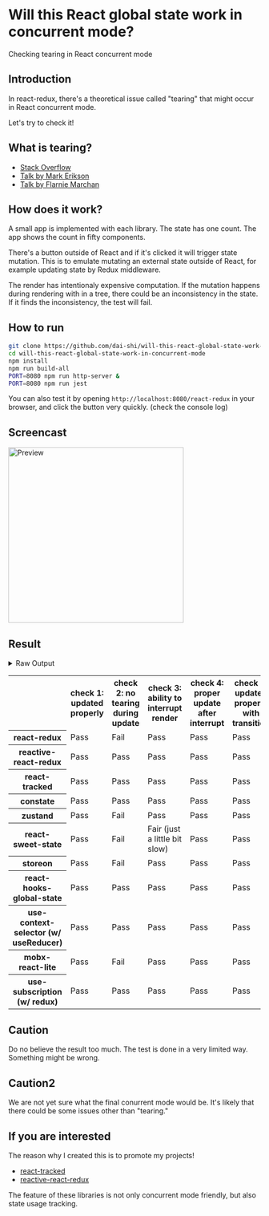 # Will this React global state work in concurrent mode?

Checking tearing in React concurrent mode

## Introduction

In react-redux, there's a theoretical issue called "tearing"
that might occur in React concurrent mode.

Let's try to check it!

## What is tearing?

- [Stack Overflow](https://stackoverflow.com/questions/54891675/what-is-tearing-in-the-context-of-the-react-redux)
- [Talk by Mark Erikson](https://www.youtube.com/watch?v=yOZ4Ml9LlWE&t=933s)
- [Talk by Flarnie Marchan](https://www.youtube.com/watch?v=V1Ly-8Z1wQA&t=1079s)

## How does it work?

A small app is implemented with each library.
The state has one count.
The app shows the count in fifty components.

There's a button outside of React and
if it's clicked it will trigger state mutation.
This is to emulate mutating an external state outside of React,
for example updating state by Redux middleware.

The render has intentionaly expensive computation.
If the mutation happens during rendering with in a tree,
there could be an inconsistency in the state.
If it finds the inconsistency, the test will fail.

## How to run

```bash
git clone https://github.com/dai-shi/will-this-react-global-state-work-in-concurrent-mode.git
cd will-this-react-global-state-work-in-concurrent-mode
npm install
npm run build-all
PORT=8080 npm run http-server &
PORT=8080 npm run jest
```

You can also test it by opening `http://localhost:8080/react-redux`
in your browser, and click the button very quickly. (check the console log)

## Screencast

<img src="https://user-images.githubusercontent.com/490574/61502196-ce109200-aa0d-11e9-9efc-6203545d367c.gif" alt="Preview" width="350" />

## Result

<details>
<summary>Raw Output</summary>

```
  react-redux
    check with events from outside
      ✓ check 1: updated properly (3195ms)
      ✕ check 2: no tearing during update (23ms)
      ✓ check 3: ability to interrupt render
      ✓ check 4: proper update after interrupt (1405ms)
    check with useTransaction
      ✓ check 5: updated properly with transition (4506ms)
      ✕ check 6: no tearing with transition (2ms)
      ✕ check 7: proper branching with transition (5439ms)
  reactive-react-redux
    check with events from outside
      ✓ check 1: updated properly (3112ms)
      ✓ check 2: no tearing during update (1ms)
      ✓ check 3: ability to interrupt render
      ✓ check 4: proper update after interrupt (1399ms)
    check with useTransaction
      ✓ check 5: updated properly with transition (4481ms)
      ✓ check 6: no tearing with transition (2ms)
      ✕ check 7: proper branching with transition (7423ms)
  react-tracked
    check with events from outside
      ✓ check 1: updated properly (8799ms)
      ✓ check 2: no tearing during update (1ms)
      ✓ check 3: ability to interrupt render
      ✓ check 4: proper update after interrupt (2135ms)
    check with useTransaction
      ✓ check 5: updated properly with transition (5534ms)
      ✓ check 6: no tearing with transition (3ms)
      ✓ check 7: proper branching with transition (3757ms)
  constate
    check with events from outside
      ✓ check 1: updated properly (8167ms)
      ✓ check 2: no tearing during update (1ms)
      ✓ check 3: ability to interrupt render
      ✓ check 4: proper update after interrupt (2304ms)
    check with useTransaction
      ✓ check 5: updated properly with transition (6606ms)
      ✓ check 6: no tearing with transition (2ms)
      ✓ check 7: proper branching with transition (3472ms)
  zustand
    check with events from outside
      ✓ check 1: updated properly (3191ms)
      ✕ check 2: no tearing during update (22ms)
      ✓ check 3: ability to interrupt render
      ✓ check 4: proper update after interrupt (1426ms)
    check with useTransaction
      ✓ check 5: updated properly with transition (4518ms)
      ✕ check 6: no tearing with transition (2ms)
      ✕ check 7: proper branching with transition (5442ms)
  react-sweet-state
    check with events from outside
      ✓ check 1: updated properly (10589ms)
      ✕ check 2: no tearing during update (1ms)
      ✕ check 3: ability to interrupt render (1ms)
      ✓ check 4: proper update after interrupt (2423ms)
    check with useTransaction
      ✓ check 5: updated properly with transition (8610ms)
      ✕ check 6: no tearing with transition (3ms)
      ✕ check 7: proper branching with transition (7570ms)
  storeon
    check with events from outside
      ✓ check 1: updated properly (3220ms)
      ✕ check 2: no tearing during update (21ms)
      ✓ check 3: ability to interrupt render
      ✓ check 4: proper update after interrupt (1489ms)
    check with useTransaction
      ✓ check 5: updated properly with transition (4650ms)
      ✓ check 6: no tearing with transition (1ms)
      ✕ check 7: proper branching with transition (7426ms)
  react-hooks-global-state
    check with events from outside
      ✓ check 1: updated properly (8848ms)
      ✓ check 2: no tearing during update (1ms)
      ✓ check 3: ability to interrupt render
      ✓ check 4: proper update after interrupt (1320ms)
    check with useTransaction
      ✓ check 5: updated properly with transition (5495ms)
      ✓ check 6: no tearing with transition (1ms)
      ✕ check 7: proper branching with transition (7326ms)
  use-context-selector
    check with events from outside
      ✓ check 1: updated properly (8333ms)
      ✓ check 2: no tearing during update (3ms)
      ✓ check 3: ability to interrupt render
      ✓ check 4: proper update after interrupt (2155ms)
    check with useTransaction
      ✓ check 5: updated properly with transition (5524ms)
      ✓ check 6: no tearing with transition (1ms)
      ✓ check 7: proper branching with transition (3499ms)
  mobx-react-lite
    check with events from outside
      ✓ check 1: updated properly (2934ms)
      ✕ check 2: no tearing during update (2ms)
      ✓ check 3: ability to interrupt render (1ms)
      ✓ check 4: proper update after interrupt (1302ms)
    check with useTransaction
      ✓ check 5: updated properly with transition (4647ms)
      ✕ check 6: no tearing with transition (2ms)
      ✕ check 7: proper branching with transition (5585ms)
  use-subscription
    check with events from outside
      ✓ check 1: updated properly (8602ms)
      ✓ check 2: no tearing during update (1ms)
      ✓ check 3: ability to interrupt render
      ✓ check 4: proper update after interrupt (1281ms)
    check with useTransaction
      ✓ check 5: updated properly with transition (6527ms)
      ✓ check 6: no tearing with transition (1ms)
      ✕ check 7: proper branching with transition (7425ms)
```

</details>

<table>
  <tr>
    <th></th>
    <th>check 1: updated properly</th>
    <th>check 2: no tearing during update</th>
    <th>check 3: ability to interrupt render</th>
    <th>check 4: proper update after interrupt</th>
    <th>check 5: updated properly with transition</th>
    <th>check 6: no tearing with transition</th>
    <th>check 7: proper branching with transition</th>
  </tr>

  <tr>
    <th>react-redux</th>
    <td>Pass</td>
    <td>Fail</td>
    <td>Pass</td>
    <td>Pass</td>
    <td>Pass</td>
    <td>Fail</td>
    <td>Fail</td>
  </tr>

  <tr>
    <th>reactive-react-redux</th>
    <td>Pass</td>
    <td>Pass</td>
    <td>Pass</td>
    <td>Pass</td>
    <td>Pass</td>
    <td>Pass</td>
    <td>Fail</td>
  </tr>

  </tr>
    <th>react-tracked</th>
    <td>Pass</td>
    <td>Pass</td>
    <td>Pass</td>
    <td>Pass</td>
    <td>Pass</td>
    <td>Pass</td>
    <td>Pass</td>
  </tr>

  </tr>
    <th>constate</th>
    <td>Pass</td>
    <td>Pass</td>
    <td>Pass</td>
    <td>Pass</td>
    <td>Pass</td>
    <td>Pass</td>
    <td>Pass</td>
  </tr>

  </tr>
    <th>zustand</th>
    <td>Pass</td>
    <td>Fail</td>
    <td>Pass</td>
    <td>Pass</td>
    <td>Pass</td>
    <td>Fail</td>
    <td>Fail</td>
  </tr>

  </tr>
    <th>react-sweet-state</th>
    <td>Pass</td>
    <td>Fail</td>
    <td>Fair (just a little bit slow)</td>
    <td>Pass</td>
    <td>Pass</td>
    <td>Fail</td>
    <td>Fail</td>
  </tr>

  </tr>
    <th>storeon</th>
    <td>Pass</td>
    <td>Fail</td>
    <td>Pass</td>
    <td>Pass</td>
    <td>Pass</td>
    <td>Pass</td>
    <td>Fail</td>
  </tr>

  </tr>
    <th>react-hooks-global-state</th>
    <td>Pass</td>
    <td>Pass</td>
    <td>Pass</td>
    <td>Pass</td>
    <td>Pass</td>
    <td>Pass</td>
    <td>Fail</td>
  </tr>

  </tr>
    <th>use-context-selector (w/ useReducer)</th>
    <td>Pass</td>
    <td>Pass</td>
    <td>Pass</td>
    <td>Pass</td>
    <td>Pass</td>
    <td>Pass</td>
    <td>Pass</td>
  </tr>

  </tr>
    <th>mobx-react-lite</th>
    <td>Pass</td>
    <td>Fail</td>
    <td>Pass</td>
    <td>Pass</td>
    <td>Pass</td>
    <td>Fail</td>
    <td>Fail</td>
  </tr>

  </tr>
    <th>use-subscription (w/ redux)</th>
    <td>Pass</td>
    <td>Pass</td>
    <td>Pass</td>
    <td>Pass</td>
    <td>Pass</td>
    <td>Pass</td>
    <td>Fail</td>
  </tr>
</table>

## Caution

Do no believe the result too much.
The test is done in a very limited way.
Something might be wrong.

## Caution2

We are not yet sure what the final conurrent mode would be.
It's likely that there could be some issues other than "tearing."

## If you are interested

The reason why I created this is to promote my projects!

- [react-tracked](https://github.com/dai-shi/react-tracked)
- [reactive-react-redux](https://github.com/dai-shi/reactive-react-redux)

The feature of these libraries is not only concurrent mode friendly,
but also state usage tracking.
